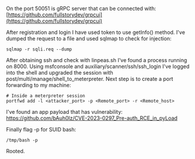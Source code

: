 On the port 50051 is gRPC server that can be connected with:
[https://github.com/fullstorydev/grpcui](https://github.com/fullstorydev/grpcui)

After registration and login I have used token to use getInfo() method.
I've dumped the request to a file and used sqlmap to check for injection:

```
sqlmap -r sqli.req --dump
```

After obtaining ssh and check with linpeas.sh I've found a process running on 8000.
Using msfconsole and auxiliary/scanner/ssh/ssh_login I've logged into the shell and upgraded the session with post/multi/manage/shell_to_meterpreter.
Next step is to create a port forwarding to my machine:

```
# Inside a meterpreter session
portfwd add -l <attacker_port> -p <Remote_port> -r <Remote_host>
```

I've found an app payload that has vulnerability:
https://github.com/bAuh0lz/CVE-2023-0297_Pre-auth_RCE_in_pyLoad

Finally flag -p for SUID bash:

```
/tmp/bash -p
```

Rooted.